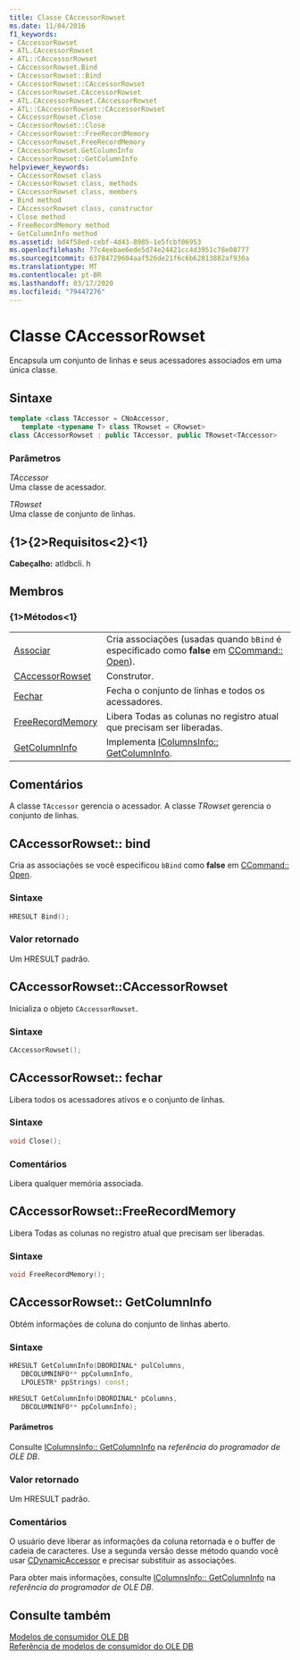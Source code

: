 ```yaml
---
title: Classe CAccessorRowset
ms.date: 11/04/2016
f1_keywords:
- CAccessorRowset
- ATL.CAccessorRowset
- ATL::CAccessorRowset
- CAccessorRowset.Bind
- CAccessorRowset::Bind
- CAccessorRowset::CAccessorRowset
- CAccessorRowset.CAccessorRowset
- ATL.CAccessorRowset.CAccessorRowset
- ATL::CAccessorRowset::CAccessorRowset
- CAccessorRowset.Close
- CAccessorRowset::Close
- CAccessorRowset::FreeRecordMemory
- CAccessorRowset.FreeRecordMemory
- CAccessorRowset.GetColumnInfo
- CAccessorRowset::GetColumnInfo
helpviewer_keywords:
- CAccessorRowset class
- CAccessorRowset class, methods
- CAccessorRowset class, members
- Bind method
- CAccessorRowset class, constructor
- Close method
- FreeRecordMemory method
- GetColumnInfo method
ms.assetid: bd4f58ed-cebf-4d43-8985-1e5fcbf06953
ms.openlocfilehash: 77c4eebae6ede5d74e24421cc4d3951c78e08777
ms.sourcegitcommit: 63784729604aaf526de21f6c6b62813882af930a
ms.translationtype: MT
ms.contentlocale: pt-BR
ms.lasthandoff: 03/17/2020
ms.locfileid: "79447276"
---
```

# <a name="caccessorrowset-class"></a>Classe CAccessorRowset

Encapsula um conjunto de linhas e seus acessadores associados em uma única classe.

## <a name="syntax"></a>Sintaxe

```cpp
template <class TAccessor = CNoAccessor,
   template <typename T> class TRowset = CRowset>
class CAccessorRowset : public TAccessor, public TRowset<TAccessor>
```

### <a name="parameters"></a>Parâmetros

*TAccessor*<br/>
Uma classe de acessador.

*TRowset*<br/>
Uma classe de conjunto de linhas.

## <a name="requirements"></a>{1&gt;{2&gt;Requisitos&lt;2}&lt;1}

**Cabeçalho:** atldbcli. h

## <a name="members"></a>Membros

### <a name="methods"></a>{1&gt;Métodos&lt;1}

|||
|-|-|
|[Associar](#bind)|Cria associações (usadas quando `bBind` é especificado como **false** em [CCommand:: Open](../../data/oledb/ccommand-open.md)).|
|[CAccessorRowset](#caccessorrowset)|Construtor.|
|[Fechar](#close)|Fecha o conjunto de linhas e todos os acessadores.|
|[FreeRecordMemory](#freerecordmemory)|Libera Todas as colunas no registro atual que precisam ser liberadas.|
|[GetColumnInfo](#getcolumninfo)|Implementa [IColumnsInfo:: GetColumnInfo](/previous-versions/windows/desktop/ms722704\(v=vs.85\)).|

## <a name="remarks"></a>Comentários

A classe `TAccessor` gerencia o acessador. A classe *TRowset* gerencia o conjunto de linhas.

## <a name="bind"></a>CAccessorRowset:: bind

Cria as associações se você especificou `bBind` como **false** em [CCommand:: Open](../../data/oledb/ccommand-open.md).

### <a name="syntax"></a>Sintaxe

```cpp
HRESULT Bind();
```

### <a name="return-value"></a>Valor retornado

Um HRESULT padrão.

## <a name="caccessorrowset"></a>CAccessorRowset::CAccessorRowset

Inicializa o objeto `CAccessorRowset`.

### <a name="syntax"></a>Sintaxe

```cpp
CAccessorRowset();
```

## <a name="close"></a>CAccessorRowset:: fechar

Libera todos os acessadores ativos e o conjunto de linhas.

### <a name="syntax"></a>Sintaxe

```cpp
void Close();
```

### <a name="remarks"></a>Comentários

Libera qualquer memória associada.

## <a name="freerecordmemory"></a>CAccessorRowset::FreeRecordMemory

Libera Todas as colunas no registro atual que precisam ser liberadas.

### <a name="syntax"></a>Sintaxe

```cpp
void FreeRecordMemory();
```

## <a name="getcolumninfo"></a>CAccessorRowset:: GetColumnInfo

Obtém informações de coluna do conjunto de linhas aberto.

### <a name="syntax"></a>Sintaxe

```cpp
HRESULT GetColumnInfo(DBORDINAL* pulColumns,
   DBCOLUMNINFO** ppColumnInfo,
   LPOLESTR* ppStrings) const;

HRESULT GetColumnInfo(DBORDINAL* pColumns,
   DBCOLUMNINFO** ppColumnInfo);
```

#### <a name="parameters"></a>Parâmetros

Consulte [IColumnsInfo:: GetColumnInfo](/previous-versions/windows/desktop/ms722704\(v=vs.85\)) na *referência do programador de OLE DB*.

### <a name="return-value"></a>Valor retornado

Um HRESULT padrão.

### <a name="remarks"></a>Comentários

O usuário deve liberar as informações da coluna retornada e o buffer de cadeia de caracteres. Use a segunda versão desse método quando você usar [CDynamicAccessor](../../data/oledb/cdynamicaccessor-class.md) e precisar substituir as associações.

Para obter mais informações, consulte [IColumnsInfo:: GetColumnInfo](/previous-versions/windows/desktop/ms722704\(v=vs.85\)) na *referência do programador de OLE DB*.

## <a name="see-also"></a>Consulte também

[Modelos de consumidor OLE DB](../../data/oledb/ole-db-consumer-templates-cpp.md)<br/>
[Referência de modelos de consumidor do OLE DB](../../data/oledb/ole-db-consumer-templates-reference.md)
